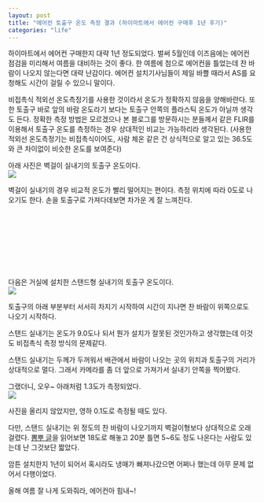 ```yaml
---
layout: post
title: "에어컨 토출구 온도 측정 결과 (하이마트에서 에어컨 구매후 1년 후기)"
categories: "life"
---
```


하이마트에서 에어컨 구매한지 대략 1년 정도되었다. 벌써 5월인데 이즈음에는 에어컨 점검을 미리해서 여름을 대비하는 것이 좋다. 한 여름에 첨으로 에어컨을 틀었는데 찬 바람이 나오지 않는다면 대략 난감이다. 에어컨 설치기사님들이 제일 바쁠 때라서 AS를 요청해도 시간이 걸릴 수 있으니 말이다.

비접촉식 적외선 온도측정기를 사용한 것이라서 온도가 정확하지 않음을 양해바란다. 또한 토출구 바로 앞의 바람 온도라기 보다는 토출구 안쪽의 플라스틱 온도가 아닐까 생각도 든다. 정확한 측정 방법은 모르겠으나 본 블로그를 방문하시는 분들께서 같은 FLIR를 이용해서 토출구 온도를 측정하는 경우 상대적인 비교는 가능하리라 생각된다.
(사용한 적외선 온도측정기는 비접촉식이어도, 사람 체온 같은 건 상식적으로 알고 있는 36.5도와 큰 차이없이 비슷한 온도를 보여준다)

아래 사진은 벽걸이 실내기의 토출구 온도이다.
<BR>
<a href="https://i.imgur.com/aR4ZPT3.png"><img src="https://i.imgur.com/aR4ZPT3.png"></a>

벽걸이 실내기의 경우 비교적 온도가 빨리 떨어지는 편이다. 측정 위치에 따라 0도로 나오기도 한다. 손을 토출구로 가져다데보면 차가운 게 잘 느껴진다.

<BR>
<BR>
<BR>
<BR>
<BR>
<BR>
<BR>

다음은 거실에 설치한 스탠드형 실내기의 토출구 온도이다.
<BR>
<a href="https://i.imgur.com/zsuvWyM.png"><img src="https://i.imgur.com/zsuvWyM.png"></a>

토출구의 아래 부분부터 서서히 차지기 시작하여 시간이 지나면 찬 바람이 위쪽으로도 나오기 시작하다.

스탠드 실내기는 온도가 9.0도나 되서 뭔가 설치가 잘못된 것인가하고 생각했는데 이것도 비접촉식 측정 방식의 문제같다.

스탠드 실내기는 두께가 두꺼워서 배관에서 바람이 나오는 곳의 위치과 토출구의 거리가 상대적으로 멀다. 그래서 카메라를 좀 더 앞으로 가져가서 실내기 안쪽을 찍어봤다.

그랬더니, 오우~ 아래처럼 1.3도가 측정되었다.
<BR>
<a href="https://i.imgur.com/oDvBUIi.png"><img src="https://i.imgur.com/oDvBUIi.png"></a>

사진을 올리지 않았지만, 영하 0.1도로 측정될 때도 있다.

다만, 스탠드 실내기는 위 정도의 찬 바람이 나오기까지 벽걸이형보다 상대적으로 오래 걸렸다. [뽐뿌 글](http://m.ppomppu.co.kr/new/bbs_view.php?id=av&no=58254)을 읽어보면 18도로 해놓고 20분 틀면 5~6도 정도 나온다는 사람도 있는데 난 그것보단 짧았다.

암튼 설치한지 1년이 되어서 혹시라도 냉매가 빠져나갔으면 어쩌나 했는데 아무 문제 없어서 다행이었다.

올해 여름 잘 나게 도와줘라, 에어컨아 힘내~!
